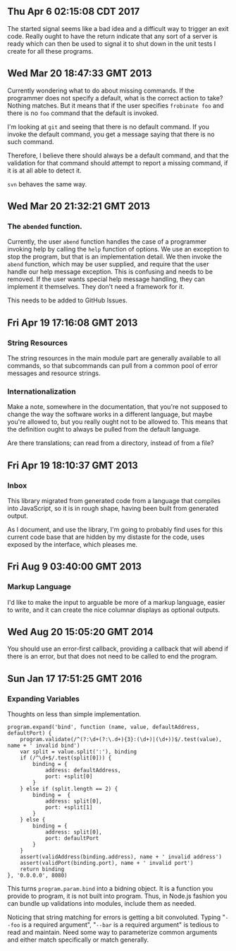 ## Thu Apr  6 02:15:08 CDT 2017

The started signal seems like a bad idea and a difficult way to trigger an exit
code. Really ought to have the return indicate that any sort of a server is
ready which can then be used to signal it to shut down in the unit tests I
create for all these programs.

## Wed Mar 20 18:47:33 GMT 2013

Currently wondering what to do about missing commands. If the programmer
does not specify a default, what is the correct action to take? Nothing matches.
But it means that if the user specifies `frobinate foo` and there is no `foo`
command that the default is invoked.

I'm looking at `git` and seeing that there is no default command. If you invoke
the default command, you get a message saying that there is no such command.

Therefore, I believe there should always be a default command, and that the
validation for that command should attempt to report a missing command, if it is
at all able to detect it.

`svn` behaves the same way.

## Wed Mar 20 21:32:21 GMT 2013

### The `abended` function.

Currently, the user `abend` function handles the case of a programmer invoking
help by calling the `help` function of options. We use an exception to stop the
program, but that is an implementation detail. We then invoke the `abend`
function, which may be user supplied, and require that the user handle our help
message exception. This is confusing and needs to be removed. If the user wants
special help message handling, they can implement it themselves. They don't need
a framework for it.

This needs to be added to GitHub Issues.

## Fri Apr 19 17:16:08 GMT 2013

### String Resources

The string resources in the main module part are generally available to all
commands, so that subcommands can pull from a common pool of error messages and
resource strings.

### Internationalization

Make a note, somewhere in the documentation, that you're not supposed to change
the way the software works in a different language, but maybe you're allowed to,
but you really ought not to be allowed to. This means that the definition ought
to always be pulled from the default language.

Are there translations; can read from a directory, instead of from a file?

## Fri Apr 19 18:10:37 GMT 2013

### Inbox

This library migrated from generated code from a language that compiles into
JavaScript, so it is in rough shape, having been built from generated output.

As I document, and use the library, I'm going to probably find uses for this
current code base that are hidden by my distaste for the code, uses exposed by
the interface, which pleases me.

## Fri Aug  9 03:40:00 GMT 2013

### Markup Language

I'd like to make the input to arguable be more of a markup language, easier to
write, and it can create the nice columnar displays as optional outputs.

## Wed Aug 20 15:05:20 GMT 2014

You should use an error-first callback, providing a callback that will abend if
there is an error, but that does not need to be called to end the program.

## Sun Jan 17 17:51:25 GMT 2016

### Expanding Variables<a id="expand"></a>

Thoughts on less than simple implementation.

```
program.expand('bind', function (name, value, defaultAddress, defaultPort) {
    program.validate(/^(?:\d+(?:\.d+){3}:(\d+)|(\d+))$/.test(value), name + ' invalid bind')
    var split = value.split(':'), binding
    if (/^\d+$/.test(split[0])) {
        binding = {
            address: defaultAddress,
            port: +split[0]
        }
    } else if (split.length == 2) {
        binding =  {
            address: split[0],
            port: +split[1]
        }
    } else {
        binding = {
            address: split[0],
            port: defaultPort
        }
    }
    assert(validAddress(binding.address), name + ' invalid address')
    assert(validPort(binding.port), name + ' invalid port')
    return binding
}, '0.0.0.0', 8080)

```

This turns `program.param.bind` into a bidning object. It is a function you
provide to program, it is not built into program. Thus, in Node.js fashion you
can bundle up validations into modules, include them as needed.

Noticing that string matching for errors is getting a bit convoluted. Typing
"`--foo` is a required argument", "`--bar` is a required argument" is tedious to
read and maintain. Need some way to parameterize common arguments and either
match specifically or match generally.
